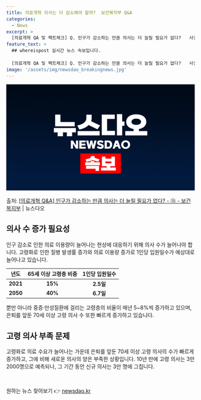 ```yaml
---
title: 의료개혁 의사는 더 감소해야 할까?  보건복지부 Q&A
categories:
  - News
excerpt: >
  [의료개혁 QA 및 팩트체크] Q. 인구가 감소하는 만큼 의사는 더 늘릴 필요가 없다?   사실이 아닙니다.…
feature_text: >
  ## whereispost 실시간 뉴스 속보입니다.

  [의료개혁 QA 및 팩트체크] Q. 인구가 감소하는 만큼 의사는 더 늘릴 필요가 없다?   사실이 아닙니다.…
image: '/assets/img/newsdao_breakingnews.jpg'
---
```


![뉴스다오 속보](/assets/img/newsdao_breakingnews.jpg)

<p>출처: <a href="https://newsdao.kr/3447" rel="dofollow">[의료개혁 Q&A] 인구가 감소하는 만큼 의사는 더 늘릴 필요가 없다? - ⑬ - 보건복지부</a> | 뉴스다오</p>

<h2 data-ke-size="size26">의사 수 증가 필요성</h2>
<p data-ke-size="size16">인구 감소로 인한 의료 이용량이 늘어나는 현상에 대응하기 위해 의사 수가 늘어나야 합니다. 고령화로 인한 질병 발생률 증가와 의료 이용량 증가로 1인당 입원일수가 예상대로 늘어나고 있습니다.</p>
<table>
	<thead>
		<tr>
			<th scope="col">년도</th>
			<th scope="col">65세 이상 고령층 비중</th>
			<th scope="col">1인당 입원일수</th>
		</tr>
	</thead>
	<tbody>
		<tr>
			<td style="text-align: center; height: 17px;"><b>2021</b></td>
			<td style="text-align: center; height: 17px;"><b>15%</b></td>
			<td style="text-align: center; height: 17px;"><b>2.5일</b></td>
		</tr>
		<tr>
			<td style="text-align: center; height: 17px;"><b>2050</b></td>
			<td style="text-align: center; height: 17px;"><b>40%</b></td>
			<td style="text-align: center; height: 17px;"><b>6.7일</b></td>
		</tr>
	</tbody>
</table>
<p data-ke-size="size16">뿐만 아니라 중증·만성질환에 걸리는 고령층의 비율이 매년 5~8%씩 증가하고 있으며, 은퇴를 앞둔 70세 이상 고령 의사 수 또한 빠르게 증가하고 있습니다.</p>

<h2 data-ke-size="size26">고령 의사 부족 문제</h2>
<p data-ke-size="size16">고령화로 의료 수요가 늘어나는 가운데 은퇴를 앞둔 70세 이상 고령 의사의 수가 빠르게 증가하고, 그에 비해 새로운 의사의 양은 부족한 상황입니다. 10년 만에 고령 의사는 3만2000명으로 예측되나, 그 기간 동안 신규 의사는 3만 명에 그칩니다.</p>

<p data-ke-size="size16">&nbsp;</p> 

원하는 뉴스 찾아보기 👉 <a href="https://newsdao.kr" rel="dofollow">newsdao.kr</a>


